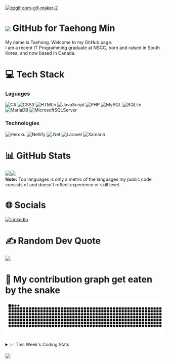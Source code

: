 <!--
<h3 align="center">
  Welcome to Taehong Min's profile!
</h3>
-->
[![ezgif com-gif-maker-2](https://user-images.githubusercontent.com/71358207/181141229-a1946f72-2781-4197-9419-f4d1b5625b1b.gif)](https://taehongmin.netlify.app)

# <img src="https://media.giphy.com/media/hvRJCLFzcasrR4ia7z/giphy.gif" width="28"> GitHub for Taehong Min 

My name is Taehong. Welcome to my GitHub page.  
I am a recent IT Programming graduate at NSCC, born and raised in South Korea, and now based in Canada.

# 💻 Tech Stack
### Laguages
![C#](https://img.shields.io/badge/c%23-%23239120.svg?style=for-the-badge&logo=c-sharp&logoColor=white) 
![CSS3](https://img.shields.io/badge/css3-%231572B6.svg?style=for-the-badge&logo=css3&logoColor=white) 
![HTML5](https://img.shields.io/badge/html5-%23E34F26.svg?style=for-the-badge&logo=html5&logoColor=white)
![JavaScript](https://img.shields.io/badge/javascript-%23323330.svg?style=for-the-badge&logo=javascript&logoColor=%23F7DF1E) 
![PHP](https://img.shields.io/badge/php-%23777BB4.svg?style=for-the-badge&logo=php&logoColor=white) 
![MySQL](https://img.shields.io/badge/mysql-%2300f.svg?style=for-the-badge&logo=mysql&logoColor=white)
![SQLite](https://img.shields.io/badge/sqlite-%2307405e.svg?style=for-the-badge&logo=sqlite&logoColor=white)
![MariaDB](https://img.shields.io/badge/MariaDB-003545?style=for-the-badge&logo=mariadb&logoColor=white)
![MicrosoftSQLServer](https://img.shields.io/badge/Microsoft_SQL_Server-CC2927?style=for-the-badge&logo=microsoft-sql-server&logoColor=white)

### Technologies
![Heroku](https://img.shields.io/badge/heroku-%23430098.svg?style=for-the-badge&logo=heroku&logoColor=white) 
![Netlify](https://img.shields.io/badge/netlify-%23000000.svg?style=for-the-badge&logo=netlify&logoColor=#00C7B7) 
![.Net](https://img.shields.io/badge/.NET-5C2D91?style=for-the-badge&logo=.net&logoColor=white) 
![Laravel](https://img.shields.io/badge/laravel-%23FF2D20.svg?style=for-the-badge&logo=laravel&logoColor=white)
![Xamarin](https://img.shields.io/badge/Xamarin-3199DC?style=for-the-badge&logo=xamarin&logoColor=white)



# 📊 GitHub Stats
<a href="https://taehongmin.netlify.app/"><img height="137px" src="https://github-readme-stats.vercel.app/api?username=devtaehong&theme=vue-dark&hide_border=false&include_all_commits=true&count_private=true" /><!-- wi*quL3fcV --><img height="137px" src="https://github-readme-stats.vercel.app/api/top-langs/?username=devtaehong&theme=vue-dark&hide_border=false&include_all_commits=true&count_private=true&layout=compact" /></a>
<br/>
  <b>Note:</b> Top languages is only a metric of the languages my public code consists of and doesn't reflect experience or skill level.
# 🌐 Socials
[![LinkedIn](https://img.shields.io/badge/LinkedIn-0077B5?style=for-the-badge&logo=linkedin&logoColor=white)](https://linkedin.com/in/Taehong) 

# ✍️ Random Dev Quote
![](https://quotes-github-readme.vercel.app/api?type=horizontal&theme=radical)

# 🐍 My contribution graph get eaten by the snake 
![snake gif](https://github.com/devtaehong/devtaehong/blob/output/github-contribution-grid-snake.svg)

<details>
    <summary>📈 This Week's Coding Stats</summary>
<br/>
<!--START_SECTION:waka-->
**🐱 My GitHub Data** 

> 🏆 512 Contributions in the Year 2022
 > 
> 📦 231.2 kB Used in GitHub's Storage 
 > 
> 🚫 Not Opted to Hire
 > 
> 📜 19 Public Repositories 
 > 
> 🔑 2 Private Repositories  
 > 
**I'm an Early 🐤** 

```text
🌞 Morning    83 commits     ███░░░░░░░░░░░░░░░░░░░░░░   15.43% 
🌆 Daytime    210 commits    █████████░░░░░░░░░░░░░░░░   39.03% 
🌃 Evening    189 commits    ████████░░░░░░░░░░░░░░░░░   35.13% 
🌙 Night      56 commits     ██░░░░░░░░░░░░░░░░░░░░░░░   10.41%

```
📅 **I'm Most Productive on Monday** 

```text
Monday       93 commits     ████░░░░░░░░░░░░░░░░░░░░░   17.29% 
Tuesday      84 commits     ████░░░░░░░░░░░░░░░░░░░░░   15.61% 
Wednesday    78 commits     ███░░░░░░░░░░░░░░░░░░░░░░   14.5% 
Thursday     80 commits     ███░░░░░░░░░░░░░░░░░░░░░░   14.87% 
Friday       76 commits     ███░░░░░░░░░░░░░░░░░░░░░░   14.13% 
Saturday     70 commits     ███░░░░░░░░░░░░░░░░░░░░░░   13.01% 
Sunday       57 commits     ██░░░░░░░░░░░░░░░░░░░░░░░   10.59%

```


📊 **This Week I Spent My Time On** 

```text
⌚︎ Time Zone: America/Halifax

💬 Programming Languages: 
CSS                      13 mins             █████████████░░░░░░░░░░░░   52.17% 
HTML                     10 mins             ██████████░░░░░░░░░░░░░░░   42.12% 
JSON                     1 min               █░░░░░░░░░░░░░░░░░░░░░░░░   5.69% 
JavaScript               0 secs              ░░░░░░░░░░░░░░░░░░░░░░░░░   0.03%

🔥 Editors: 
VS Code                  25 mins             █████████████████████████   100.0%

🐱‍💻 Projects: 
image_gallery            13 mins             ████████████░░░░░░░░░░░░░   51.25% 
sherry-s_website-main 2  11 mins             ███████████░░░░░░░░░░░░░░   44.57% 
Unknown Project          1 min               █░░░░░░░░░░░░░░░░░░░░░░░░   4.18%

💻 Operating System: 
Mac                      25 mins             █████████████████████████   100.0%

```

**I Mostly Code in JavaScript** 

```text
JavaScript               6 repos             █████░░░░░░░░░░░░░░░░░░░░   20.69% 
C++                      4 repos             ███░░░░░░░░░░░░░░░░░░░░░░   13.79% 
Python                   3 repos             ██░░░░░░░░░░░░░░░░░░░░░░░   10.34% 
C#                       3 repos             ██░░░░░░░░░░░░░░░░░░░░░░░   10.34% 
PHP                      3 repos             ██░░░░░░░░░░░░░░░░░░░░░░░   10.34%

```


**Timeline**

![Chart not found](https://raw.githubusercontent.com/DevTaehong/DevTaehong/main/charts/bar_graph.png) 


 Last Updated on 23/08/2022 09:22:25 UTC
<!--END_SECTION:waka-->

NOTE: Top languages does not indicate my skill level or anything like that. It is just a metric of which languages have been hosted by me on GitHub based on the usage across repositories. There are others which I haven't put up on GitHub.
</details>

![](https://komarev.com/ghpvc/?username=devtaehong&style=for-the-badge)
